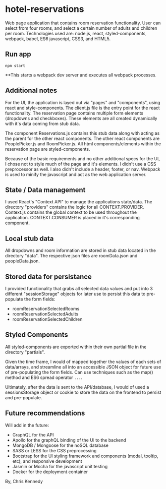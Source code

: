 # hotel-reservations
Web page application that contains room reservation functionality. User can select from four rooms, and select a certain number of adults and children per room. Technologies used are: node.js, react, styled-components, webpack, babel, ES6 javascript, CSS3, and HTML5.

## Run app
`npm start`

**This starts a webpack dev server and executes all webpack processes.

## Additional notes

For the UI, the application is layed out via "pages" and "components", using react and style-components. The client.js file is the entry point for the react functionality. The reservation page contains multiple form elements (dropdowns and checkboxes). These elements are all created dynamically with it's data coming from stub data.

The component Reservations.js contains this stub data along with acting as the parent for the other react components. The other react components are PeoplePicker.js and RoomPicker.js. All html components/elements within the reservation page are styled-components.

Because of the basic requirements and no other additional specs for the UI, I chose not to style much of the page and it's elements. I didn't use a CSS preprocessor as well. I also didn't include a header, footer, or nav. Webpack is used to minify the javascript and act as the web application server.

## State / Data management

I used React's "Context API" to manage the applications state/data. The directory "providers" contains the logic for all CONTEXT.PROVIDER. Context.js contains the global context to be used throughout the application. CONTEXT.CONSUMER is placed in it's corresponding component.

## Local stub data

All dropdowns and room information are stored in stub data located in the directory "data". The respective json files are roomData.json and peopleData.json.

## Stored data for persistance

I provided functionality that grabs all selected data values and put into 3 different "sessionStorage" objects for later use to persist this data to pre-populate the form fields:

- roomReservationSelectedRooms
- roomReservationSelectedAdults
- roomReservationSelectedChildren

## Styled Components

All styled-components are exported within their own partial file in the directory "partials".

Given the time frame, I would of mapped together the values of each sets of data/arrays, and streamline all into an accessible JSON object for future use of pre-populating the form fields. Can use techniques such as the map() method and ES6 spread operator `...`.

Ultimately, after the data is sent to the API/database, I would of used a sessionsStorage object or cookie to store the data on the frontend to persist and pre-populate.

## Future recommendations

Will add in the future:

- GraphQL for the API
- Apollo for the graphQL binding of the UI to the backend
- MongoDB / Mongoose for the noSQL database
- SASS or LESS for the CSS preprocessing
- Bootstrap for the UI styling framework and components (modal, tooltip, etc), and responsive development
- Jasmin or Mocha for the javascript unit testing
- Docker for the deployment container


By,
Chris Kennedy
